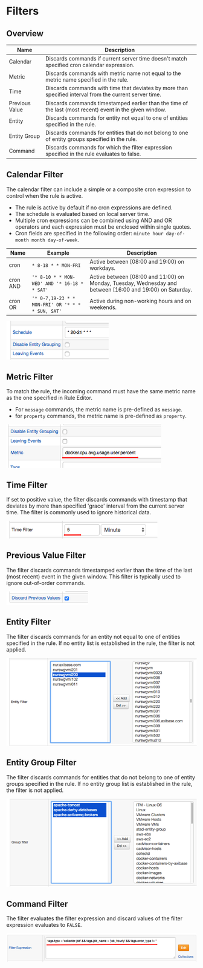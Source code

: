 # Filters

## Overview

| **Name** | **Description** |
| --- | --- |
| Calendar | Discards commands if current server time doesn't match specified cron calendar expression. |
| Metric | Discards commands with metric name not equal to the metric name specified in the rule. |
| Time | Discards commands with time that deviates by more than specified interval from the current server time. |
| Previous Value | Discards commands timestamped earlier than the time of the last (most recent) event in the given window. |
| Entity | Discards commands for entity not equal to one of entities specified in the rule. |
| Entity Group | Discards commands for entities that do not belong to one of entity groups specified in the rule. |
| Command | Discards commands for which the filter expression specified in the rule evaluates to false. |

## Calendar Filter

The calendar filter can include a simple or a composite cron expression to control when the rule is active.

* The rule is active by default if no cron expressions are defined.
* The schedule is evaluated based on local server time.
* Multiple cron expressions can be combined using AND and OR operators and each expression must be enclosed within single quotes.
* Cron fields are specified in the following order: `minute hour day-of-month month day-of-week`.

| **Name** | **Example** | **Description** |
| --- | --- | --- |
| cron | `* 8-18 * * MON-FRI` | Active between [08:00 and 19:00) on workdays. |
| cron AND | `'* 8-10 * * MON-WED' AND '* 16-18 * * SAT'` | Active between [08:00 and 11:00) on Monday, Tuesday, Wednesday and between [16:00 and 19:00) on Saturday.
| cron OR | `'* 0-7,19-23 * * MON-FRI' OR '* * * * SUN, SAT'` | Active during non-working hours and on weekends. |

![](images/filter-calendar.png)

## Metric Filter

To match the rule, the incoming command must have the same metric name as the one specified in Rule Editor.

* For `message` commands, the metric name is pre-defined as `message`.
* for `property` commands, the metric name is pre-defined as `property`.

![](images/filter-metric.png)

## Time Filter

If set to positive value, the filter discards commands with timestamp that deviates by more than specified 'grace' interval from the current server time. The filter is commonly used to ignore historical data.

![](images/filter-time.png)

## Previous Value Filter

The filter discards commands timestamped earlier than the time of the last (most recent) event in the given window. This filter is typically used to ignore out-of-order commands.

![](images/filter-previous-value.png)

## Entity Filter

The filter discards commands for an entity not equal to one of entities specified in the rule. If no entity list is established in the rule, the filter is not applied.

![](images/filter-entity.png)

## Entity Group Filter

The filter discards commands for entities that do not belong to one of entity groups specified in the rule. If no entity group list is established in the rule, the filter is not applied.

![](images/filter-entity-group.png)

## Command Filter

The filter evaluates the filter expression and discard values of the filter expression evaluates to `FALSE`.

![](images/filter-expression.png)
